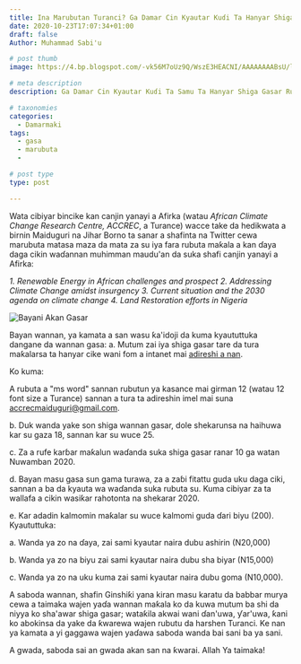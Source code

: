 ```yaml
---
title: Ina Marubutan Turanci? Ga Damar Cin Kyautar Kuɗi Ta Hanyar Shiga Gasar Rubutu
date: 2020-10-23T17:07:34+01:00
draft: false
Author: Muhammad Sabi'u

# post thumb
image: https://4.bp.blogspot.com/-vk56M7oUz9Q/WszE3HEACNI/AAAAAAAABsU/letUpvn0r_QfvkfCoUWCITzm0u2Ofp_TgCLcBGAs/s640/creative-writing-735x400.jpg

# meta description
description: Ga Damar Cin Kyautar Kuɗi Ta Samu Ta Hanyar Shiga Gasar Rubutu

# taxonomies
categories:
  - Damarmaki
tags:
  - gasa
  - marubuta
  -

# post type
type: post

---
```


Wata cibiyar bincike kan canjin yanayi a Afirka (watau _African Climate Change Research Centre, ACCREC_, a Turance) wacce take da hedikwata a birnin Maiduguri na Jihar Borno ta sanar a shafinta na Twitter cewa marubuta matasa maza da mata za su iya fara rubuta maƙala a kan ɗaya daga cikin waɗannan muhimman maudu'an da suka shafi canjin yanayi a Afirka:

_1. Renewable Energy in African challenges and prospect_
_2. Addressing Climate Change amidst insurgency_
_3. Current situation and the 2030 agenda on climate change_
_4. Land Restoration efforts in Nigeria_

![Bayani Akan Gasar](https://res.cloudinary.com/ginshiki/image/upload/v1603469608/WhatsApp_Image_2020-10-23_at_7.05.10_AM_nbtwh9.jpg)

Bayan wannan, ya kamata a san wasu ƙa'idoji da kuma kyaututtuka dangane da wannan gasa:
a. Mutum zai iya shiga gasar tare da tura maƙalarsa ta hanyar cike wani fom a intanet mai [adireshi a nan](https://forms.gle/Ly5NgkrW9ScaUUce9).

Ko kuma:

A rubuta a "ms word" sannan rubutun ya kasance mai girman 12 (watau 12 font size a Turance) sannan a tura ta adireshin imel mai suna accrecmaiduguri@gmail.com.

b. Duk wanda yake son shiga wannan gasar, dole shekarunsa na haihuwa kar su gaza 18, sannan kar su wuce 25.

c. Za a rufe karɓar maƙalun waɗanda suka shiga gasar ranar 10 ga watan Nuwamban 2020.

d. Bayan masu gasa sun gama turawa, za a zaɓi fitattu guda uku daga ciki, sannan a ba da kyauta wa waɗanda suka rubuta su. Kuma cibiyar za ta wallafa a cikin wasiƙar rahotonta na shekarar 2020.

e. Kar adadin kalmomin maƙalar su wuce kalmomi guda ɗari biyu (200).
Kyaututtuka:

a. Wanda ya zo na ɗaya, zai sami kyautar naira dubu ashirin (N20,000)

b. Wanda ya zo na biyu zai sami kyautar naira dubu sha biyar (N15,000)

c. Wanda ya zo na uku kuma zai sami kyautar naira dubu goma (N10,000).


A saboda wannan, shafin Ginshiƙi yana kiran masu karatu da babbar murya cewa a taimaka wajen yaɗa wannan maƙala ko da kuwa mutum ba shi da niyya ko sha'awar shiga gasar; wataƙila akwai wani ɗan'uwa, ƴar'uwa, ƙani ko abokinsa da yake da ƙwarewa wajen rubutu da harshen Turanci. Ke nan ya kamata a yi gaggawa wajen yaɗawa saboda wanda bai sani ba ya sani.

A gwada, saboda sai an gwada akan san na ƙwarai. Allah Ya taimaka!
